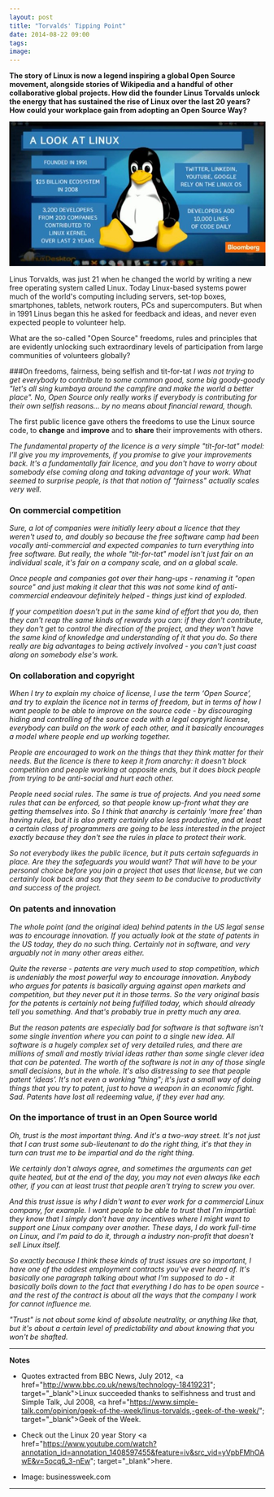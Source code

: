 ```yaml
---
layout: post
title: "Torvalds' Tipping Point"
date: 2014-08-22 09:00
tags: 
image:
---
```


**The story of Linux is now a legend inspiring a global Open Source movement, alongside stories of Wikipedia and a handful of other collaborative global projects. How did the founder Linus Torvalds unlock the energy that has sustained the rise of Linux over the last 20 years? How could your workplace gain from adopting an Open Source Way?**

![](/libb/images/linux.jpg)

Linus Torvalds, was just 21 when he changed the world by writing a new free operating system called Linux. Today Linux-based systems power much of the world's computing including servers, set-top boxes, smartphones, tablets, network routers, PCs and supercomputers. But when in 1991 Linus began this he asked for feedback and ideas, and never even expected people to volunteer help.

What are the so-called "Open Source" freedoms, rules and principles that are evidently unlocking such extraordinary levels of participation from large communities of volunteers globally? 

###On freedoms, fairness, being selfish and tit-for-tat
<em>I was not trying to get everybody to contribute to some common good, some big goody-goody "let's all sing kumbaya around the campfire and make the world a better place". No, Open Source only really works if everybody is contributing for their own selfish reasons... by no means about financial reward, though.</em>

The first public licence gave others the freedoms to use the Linux source code, to **change** and **improve** and to **share** their improvements with others.

<em>The fundamental property of the licence is a very simple "tit-for-tat" model: I'll give you my improvements, if you promise to give your improvements back. It's a fundamentally fair licence, and you don't have to worry about somebody else coming along and taking advantage of your work. What seemed to surprise people, is that that notion of "fairness" actually scales very well.</em>

### On commercial competition
<em>Sure, a lot of companies were initially leery about a licence that they weren't used to, and doubly so because the free software camp had been  vocally anti-commercial and expected companies to turn everything into free software. But really, the whole "tit-for-tat" model isn't just fair on an individual scale, it's fair on a company scale, and on a global scale.</em>

<em>Once people and companies got over their hang-ups - renaming it "open source" and just making it clear that this was not some kind of anti-commercial endeavour definitely helped - things just kind of exploded.</em>

<em>If your competition doesn't put in the same kind of effort that you do, then they can't reap the same kinds of rewards you can: if they don't contribute, they don't get to control the direction of the project, and they won't have the same kind of knowledge and understanding of it that you do. So there really are big advantages to being actively involved - you can't just coast along on somebody else's work.</em>

### On collaboration and copyright
<em>When I try to explain my choice of license, I use the term ‘Open Source’, and try to explain the licence not in terms of freedom, but in terms of how I want people to be able to improve on the source code - by discouraging hiding and controlling of the source code with a legal copyright license, everybody can build on the work of each other, and it basically encourages a model where people end up working together.</em>

<em>People are encouraged to work on the things that they think matter for their needs.  But the licence is there to keep it from anarchy: it doesn't block competition and people working at opposite ends, but it does block people from trying to be anti-social and hurt each other.</em>

<em>People need social rules. The same is true of projects. And you need some rules that can be enforced, so that people know up-front what they are getting themselves into. So I think that anarchy is certainly ‘more free’ than having rules, but it is also pretty certainly also less productive, and at least a certain class of programmers are going to be less interested in the project exactly because they don't see the rules in place to protect their work.</em>

<em>So not everybody likes the public licence, but it puts certain safeguards in place. Are they the safeguards you would want? That will have to be your personal choice before you join a project that uses that license, but we can certainly look back and say that they seem to be conducive to productivity and success of the project.</em>

### On patents and innovation
<em>The whole point (and the original idea) behind patents in the US legal sense was to encourage innovation. If you actually look at the state of patents in the US today, they do no such thing. Certainly not in software, and very arguably not in many other areas either.</em>

<em>Quite the reverse - patents are very much used to stop competition, which is undeniably the most powerful way to encourage innovation. Anybody who argues for patents is basically arguing against open markets and competition, but they never put it in those terms. So the very original basis for the patents is certainly not being fulfilled today, which should already tell you something. And that's probably true in pretty much any area.</em>

<em>But the reason patents are especially bad for software is that software isn't some single invention where you can point to a single new idea. All  software is a hugely complex set of very detailed rules, and there are millions of small and mostly trivial ideas rather than some single clever idea that can be patented. The worth of the software is not in any of those single small decisions, but in the whole.  It's also distressing to see that people patent ‘ideas’. It's not even a working "thing"; it's just a small way of doing things that you try to patent, just to have a weapon in an economic fight. Sad. Patents have lost all redeeming value, if they ever had any.</em> 

### On the importance of trust in an Open Source world
<em>Oh, trust is the most important thing. And it's a two-way street. It's not just that I can trust some sub-lieutenant to do the right thing, it's that they in turn can trust me to be impartial and do the right thing.</em>

<em>We certainly don't always agree, and sometimes the arguments can get quite heated, but at the end of the day, you may not even always like each other, if you can at least trust that people aren't trying to screw you over.</em>

<em>And this trust issue is why I didn't want to ever work for a commercial Linux company, for example. I want people to be able to trust that I'm impartial: they know that I simply don't have any incentives where I might want to support one Linux company over another. These days, I do work full-time on Linux, and I'm paid to do it, through a industry non-profit that doesn't sell Linux itself.</em>

<em>So exactly because I think these kinds of trust issues are so important, I have one of the oddest employment contracts you've ever heard of. It's basically one paragraph talking about what I'm supposed to do - it basically boils down to the fact that everything I do has to be open source - and the rest of the contract is about all the ways that the company I work for cannot influence me.</em>

<em>"Trust" is not about some kind of absolute neutrality, or anything like that, but it's about a certain level of predictability and about knowing that you won't be shafted.</em>

__________________
<b>Notes</b>

* Quotes extracted from BBC News, July 2012, 
<a href="http://www.bbc.co.uk/news/technology-18419231"; target="_blank">Linux succeeded thanks to selfishness and trust </a> and Simple Talk, Jul 2008, 
<a href="https://www.simple-talk.com/opinion/geek-of-the-week/linus-torvalds,-geek-of-the-week/"; target="_blank">Geek of the Week</a>.

* Check out the Linux 20 year Story <a href="https://www.youtube.com/watch?annotation_id=annotation_1408597455&feature=iv&src_vid=yVpbFMhOAwE&v=5ocq6_3-nEw"; target="_blank">here</a>.

* Image: businessweek.com

__________________
